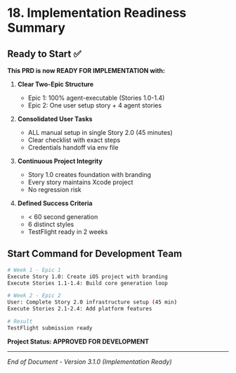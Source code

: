# 18. Implementation Readiness Summary

## Ready to Start ✅

**This PRD is now READY FOR IMPLEMENTATION with:**

1. **Clear Two-Epic Structure**
   - Epic 1: 100% agent-executable (Stories 1.0-1.4)
   - Epic 2: One user setup story + 4 agent stories

2. **Consolidated User Tasks**
   - ALL manual setup in single Story 2.0 (45 minutes)
   - Clear checklist with exact steps
   - Credentials handoff via env file

3. **Continuous Project Integrity**
   - Story 1.0 creates foundation with branding
   - Every story maintains Xcode project
   - No regression risk

4. **Defined Success Criteria**
   - < 60 second generation
   - 6 distinct styles
   - TestFlight ready in 2 weeks

## Start Command for Development Team

```bash
# Week 1 - Epic 1
Execute Story 1.0: Create iOS project with branding
Execute Stories 1.1-1.4: Build core generation loop

# Week 2 - Epic 2
User: Complete Story 2.0 infrastructure setup (45 min)
Execute Stories 2.1-2.4: Add platform features

# Result
TestFlight submission ready
```

**Project Status: APPROVED FOR DEVELOPMENT**

---

*End of Document - Version 3.1.0 (Implementation Ready)*